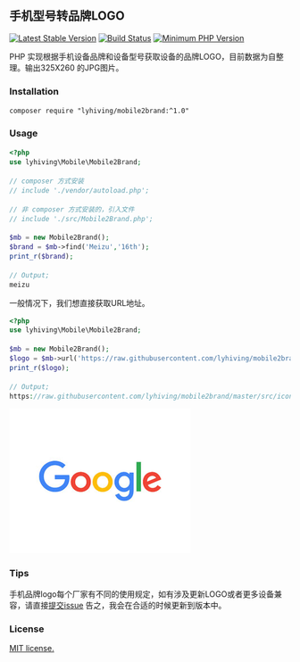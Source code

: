 ## 手机型号转品牌LOGO

[![Latest Stable Version](https://img.shields.io/packagist/v/lyhiving/mobile2brand.svg)](https://packagist.org/packages/lyhiving/mobile2brand)
[![Build Status](https://travis-ci.org/lyhiving/mobile2brand.svg?style=flat-square&branch=master)](https://travis-ci.org/lyhiving/mobile2brand)
[![Minimum PHP Version](https://img.shields.io/badge/php-%3E%3D%205.6-8892BF.svg)](https://php.net/)


PHP 实现根据手机设备品牌和设备型号获取设备的品牌LOGO，目前数据为自整理。输出325X260 的JPG图片。

### Installation
```
composer require "lyhiving/mobile2brand:^1.0"
```

### Usage
```php
<?php
use lyhiving\Mobile\Mobile2Brand;

// composer 方式安装
// include './vendor/autoload.php';

// 非 composer 方式安装的，引入文件
// include './src/Mobile2Brand.php';
	
$mb = new Mobile2Brand();
$brand = $mb->find('Meizu','16th');
print_r($brand);

// Output;
meizu
```

一般情况下，我们想直接获取URL地址。
```php
<?php
use lyhiving\Mobile\Mobile2Brand;

$mb = new Mobile2Brand();
$logo = $mb->url('https://raw.githubusercontent.com/lyhiving/mobile2brand/master/src/icons/')->find('LGE','Nexus 5X');
print_r($logo);

// Output;
https://raw.githubusercontent.com/lyhiving/mobile2brand/master/src/icons/google.jpg
```

![效果图](https://raw.githubusercontent.com/lyhiving/mobile2brand/master/src/icons/google.jpg)


### Tips

手机品牌logo每个厂家有不同的使用规定，如有涉及更新LOGO或者更多设备兼容，请直接[提交issue](https://github.com/lyhiving/mobile2brand/issues/new) 告之，我会在合适的时候更新到版本中。


### License
[MIT license.](https://raw.githubusercontent.com/lyhiving/mobile2brand/master/LICENSE)